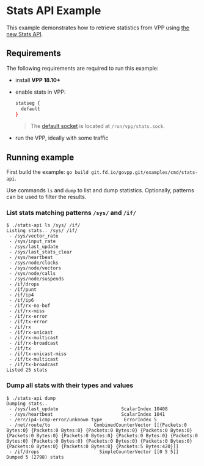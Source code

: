 # Stats API Example

This example demonstrates how to retrieve statistics from VPP using [the new Stats API](https://github.com/FDio/vpp/blob/master/src/vpp/stats/stats.md).

## Requirements

The following requirements are required to run this example:

- install **VPP 18.10+**
- enable stats in VPP:

  ```sh
  statseg {
  	default
  }
  ``` 
  > The [default socket](https://wiki.fd.io/view/VPP/Command-line_Arguments#.22statseg.22_parameters) is located at `/run/vpp/stats.sock`.
- run the VPP, ideally with some traffic

## Running example

First build the example: `go build git.fd.io/govpp.git/examples/cmd/stats-api`. 

Use commands `ls` and `dump` to list and dump statistics. Optionally, patterns can be used to filter the results.

### List stats matching patterns `/sys/` and `/if/`
```
$ ./stats-api ls /sys/ /if/
Listing stats.. /sys/ /if/
 - /sys/vector_rate
 - /sys/input_rate
 - /sys/last_update
 - /sys/last_stats_clear
 - /sys/heartbeat
 - /sys/node/clocks
 - /sys/node/vectors
 - /sys/node/calls
 - /sys/node/suspends
 - /if/drops
 - /if/punt
 - /if/ip4
 - /if/ip6
 - /if/rx-no-buf
 - /if/rx-miss
 - /if/rx-error
 - /if/tx-error
 - /if/rx
 - /if/rx-unicast
 - /if/rx-multicast
 - /if/rx-broadcast
 - /if/tx
 - /if/tx-unicast-miss
 - /if/tx-multicast
 - /if/tx-broadcast
Listed 25 stats
```

### Dump all stats with their types and values
```
$ ./stats-api dump
Dumping stats..
 - /sys/last_update                       ScalarIndex 10408
 - /sys/heartbeat                         ScalarIndex 1041
 - /err/ip4-icmp-error/unknown type        ErrorIndex 5
 - /net/route/to                CombinedCounterVector [[{Packets:0 Bytes:0} {Packets:0 Bytes:0} {Packets:0 Bytes:0} {Packets:0 Bytes:0} {Packets:0 Bytes:0} {Packets:0 Bytes:0} {Packets:0 Bytes:0} {Packets:0 Bytes:0} {Packets:0 Bytes:0} {Packets:0 Bytes:0} {Packets:0 Bytes:0} {Packets:0 Bytes:0} {Packets:0 Bytes:0} {Packets:5 Bytes:420}]]
 - /if/drops                      SimpleCounterVector [[0 5 5]]
Dumped 5 (2798) stats
```
